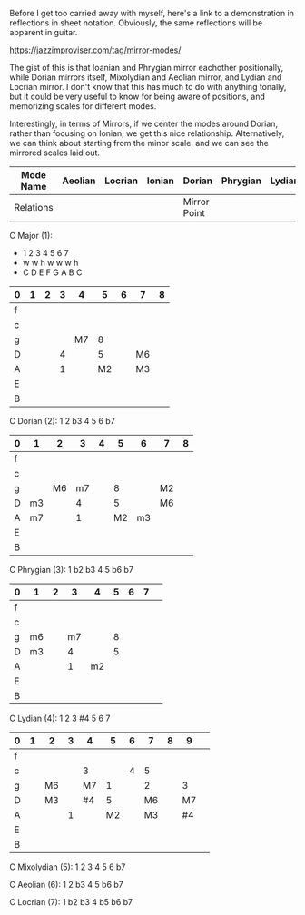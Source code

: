 Before I get too carried away with myself, here's a link to a demonstration in reflections in sheet notation. Obviously, the same reflections will be apparent in guitar. 

https://jazzimproviser.com/tag/mirror-modes/

The gist of this is that Ioanian and Phrygian mirror eachother positionally, while Dorian mirrors itself, Mixolydian and Aeolian mirror, and Lydian and Locrian mirror. I don't know that this has much to do with anything tonally, but it could be very useful to know for being aware of positions, and memorizing scales for different modes.

Interestingly, in terms of Mirrors, if we center the modes around Dorian, rather than focusing on Ionian, we get this nice relationship. Alternatively, we can think about starting from the minor scale, and we can see the mirrored scales laid out.

| Mode Name | Aeolian | Locrian | Ionian | Dorian       | Phrygian | Lydian | Mixolydian |
| --------- | ------- | ------- | ------ | ------------ | -------- | ------ | ---------- |
| Relations |         |         |        | Mirror Point |          |        |            |

C Major (1): 
- 1 2 3 4 5 6 7 
-   w  w  h  w  w  w  h
- C  D  E   F  G  A   B  C 

| 0   | 1   | 2   | 3   | 4   | 5   | 6   | 7   | 8   |
| --- | --- | --- | --- | --- | --- | --- | --- | --- |
| f   |     |     |     |     |     |     |     |     |
| c   |     |     |     |     |     |     |     |     |
| g   |     |     |     | M7  | 8   |     |     |     |
| D   |     |     | 4   |     | 5   |     | M6  |     |
| A   |     |     | 1   |     | M2  |     | M3  |     |
| E   |     |     |     |     |     |     |     |     |
| B   |     |     |     |     |     |     |     |     |

C Dorian (2): 1 2 b3 4 5 6 b7

| 0   | 1   | 2   | 3   | 4   | 5   | 6   | 7   | 8   |
| --- | --- | --- | --- | --- | --- | --- | --- | --- |
| f   |     |     |     |     |     |     |     |     |
| c   |     |     |     |     |     |     |     |     |
| g   |     | M6  | m7  |     | 8   |     | M2  |     |
| D   | m3  |     | 4   |     | 5   |     | M6  |     |
| A   | m7  |     | 1   |     | M2  | m3  |     |     |
| E   |     |     |     |     |     |     |     |     |
| B   |     |     |     |     |     |     |     |     |

C Phrygian (3): 1 b2 b3 4 5 b6 b7

| 0   | 1   | 2   | 3   | 4   | 5   | 6   | 7   |     |
| --- | --- | --- | --- | --- | --- | --- | --- | --- |
| f   |     |     |     |     |     |     |     |     |
| c   |     |     |     |     |     |     |     |     |
| g   | m6  |     | m7  |     | 8   |     |     |     |
| D   | m3  |     | 4   |     | 5   |     |     |     |
| A   |     |     | 1   | m2  |     |     |     |     |
| E   |     |     |     |     |     |     |     |     |
| B   |     |     |     |     |     |     |     |     |

C Lydian (4): 1 2 3 #4 5 6 7

| 0   | 1   | 2   | 3   | 4   | 5   | 6   | 7   | 8   | 9   |     |
| --- | --- | --- | --- | --- | --- | --- | --- | --- | --- | --- |
| f   |     |     |     |     |     |     |     |     |     |     |
| c   |     |     |     | 3   |     | 4   | 5   |     |     |     |
| g   |     | M6  |     | M7  | 1   |     | 2   |     | 3   |     |
| D   |     | M3  |     | #4  | 5   |     | M6  |     | M7  |     |
| A   |     |     | 1   |     | M2  |     | M3  |     | #4  |     |
| E   |     |     |     |     |     |     |     |     |     |     |
| B   |     |     |     |     |     |     |     |     |     |     |

C Mixolydian (5): 1 2 3 4 5 6 b7

C Aeolian (6): 1 2 b3 4 5 b6 b7

C Locrian (7): 1 b2 b3 4 b5 b6 b7